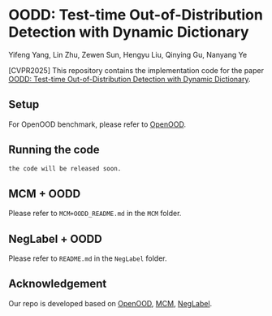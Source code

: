 # OODD: Test-time Out-of-Distribution Detection with Dynamic Dictionary
Yifeng Yang, Lin Zhu, Zewen Sun, Hengyu Liu, Qinying Gu, Nanyang Ye 

<!-- <br>
| [Full Paper](#) | [code](https://github.com/zxk1212/OODD) 
<br> -->


[CVPR2025] This repository contains the implementation code for the paper [OODD: Test-time Out-of-Distribution Detection with Dynamic Dictionary](#).

## Setup
For OpenOOD benchmark, please refer to [OpenOOD](https://github.com/Jingkang50/OpenOOD/blob/main/README.md).

## Running the code
```bash
the code will be released soon.
```
## MCM + OODD
Please refer to `MCM+OODD_README.md` in the `MCM` folder.
## NegLabel + OODD
Please refer to `README.md` in the `NegLabel` folder.

## Acknowledgement
Our repo is developed based on [OpenOOD](https://github.com/Jingkang50/OpenOOD), [MCM](https://github.com/deeplearning-wisc/MCM), [NegLabel](https://github.com/XueJiang16/NegLabel).

